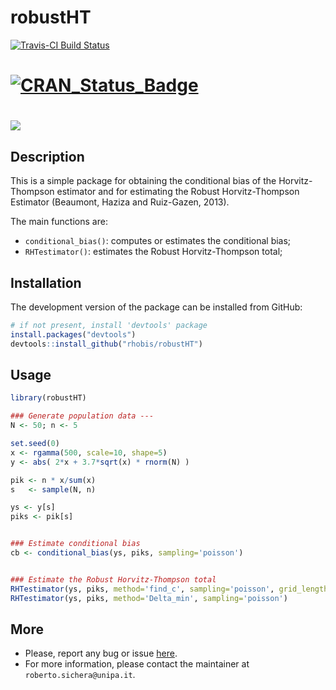 robustHT
======================================================

[![Travis-CI Build Status](https://travis-ci.org/rhobis/robustHT.svg?branch=master)](https://travis-ci.org/rhobis/robustHT)
# [![CRAN\_Status\_Badge](https://www.r-pkg.org/badges/version/robustHT)](https://cran.r-project.org/package=robustHT)
# [![](https://cranlogs.r-pkg.org/badges/grand-total/robustHT)](https://cran.r-project.org/package=robustHT)

Description 
-----------------

This is a simple package for obtaining the conditional bias of the Horvitz-Thompson
estimator and for estimating the Robust Horvitz-Thompson Estimator (Beaumont, Haziza and Ruiz-Gazen, 2013).

The main functions are:

- `conditional_bias()`: computes or estimates the conditional bias; 
- `RHTestimator()`: estimates the Robust Horvitz-Thompson total;



Installation
------------

The development version of the package can be installed from GitHub:

``` r
# if not present, install 'devtools' package
install.packages("devtools")
devtools::install_github("rhobis/robustHT")
```

Usage
-----

``` r
library(robustHT)

### Generate population data ---
N <- 50; n <- 5

set.seed(0)
x <- rgamma(500, scale=10, shape=5)
y <- abs( 2*x + 3.7*sqrt(x) * rnorm(N) )

pik <- n * x/sum(x)
s   <- sample(N, n)

ys <- y[s]
piks <- pik[s]


### Estimate conditional bias
cb <- conditional_bias(ys, piks, sampling='poisson')


### Estimate the Robust Horvitz-Thompson total
RHTestimator(ys, piks, method='find_c', sampling='poisson', grid_length=10000)
RHTestimator(ys, piks, method='Delta_min', sampling='poisson')

```






More
----

- Please, report any bug or issue [here](https://github.com/rhobis/robustHT/issues).
- For more information, please contact the maintainer at `roberto.sichera@unipa.it`. 
